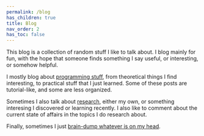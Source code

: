 ```yaml
---
permalink: /blog
has_children: true
title: Blog
nav_order: 2
has_toc: false
---
```


This blog is a collection of random stuff I like to talk about.
I blog mainly for fun, with the hope that someone finds something
I say useful, or interesting, or somehow helpful. 

I mostly blog about [programming stuff](/blog/programming.md), from
theoretical things I find interesting, to practical stuff that I just learned.
Some of these posts are tutorial-like, and some are less organized.

Sometimes I also talk about [research](/blog/research.md),
either my own, or something interesing I discovered or learning recently.
I also like to comment about the current state of affairs in the topics
I do research about.

Finally, sometimes I just [brain-dump whatever is on my head](/blog/rants.md).
